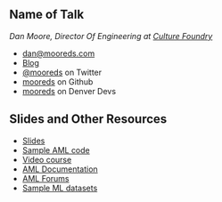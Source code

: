 ## Name of Talk 
_Dan Moore, Director Of Engineering at [Culture Foundry](https://www.culturefoundry.com)_ 

* dan@mooreds.com
* [Blog](https://www.mooreds.com/wordpress) 
* [@mooreds](https://twitter.com/mooreds) on Twitter
* [mooreds](https://github.com/mooreds) on Github
* [mooreds](https://dever-devs.slack.com) on Denver Devs


## Slides and Other Resources

* [Slides](https://www.slideshare.net/DanMoore12/super-simple-supervised-learning-aml-dan-moore)
* [Sample AML code](https://github.com/mooreds/amazonmachinelearning-anintroduction)
* [Video course](https://www.safaribooksonline.com/library/view/introduction-to-amazon/9781491991138/)
* [AML Documentation](https://aws.amazon.com/aml/)
* [AML Forums](https://forums.aws.amazon.com/forum.jspa?forumID=194&start=0)
* [Sample ML datasets](https://archive.ics.uci.edu/ml/index.php)
